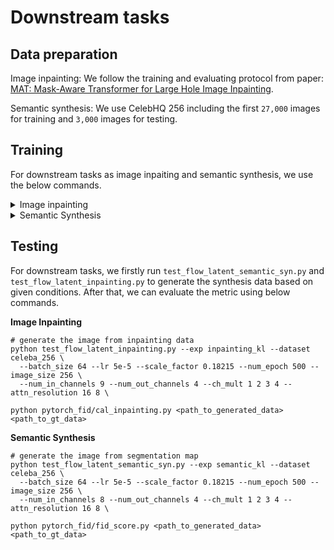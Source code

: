 # Downstream tasks

## Data preparation

Image inpainting: We follow the training and evaluating protocol from paper: [MAT: Mask-Aware Transformer for Large Hole Image Inpainting](https://github.com/fenglinglwb/MAT).

Semantic synthesis: We use CelebHQ 256 including the first `27,000` images for training and `3,000` images for testing.

## Training

For downstream tasks as image inpaiting and semantic synthesis, we use the below commands.

<details>
<summary>Image inpainting</summary>

```
python train_flow_latent_inpainting.py --exp inpainting_kl --dataset celeba_256 \
  --batch_size 64 --lr 5e-5 --scale_factor 0.18215 --num_epoch 500 --image_size 256 \
  --num_in_channels 9 --num_out_channels 4 --ch_mult 1 2 3 4 --attn_resolution 16 8 \
  --num_process_per_node 2 --save_content
```

</details>

<details>
<summary>Semantic Synthesis</summary>

```
python train_flow_latent_semantic_syn.py --exp semantic_kl --dataset celeba_256 \
  --batch_size 64 --lr 5e-5 --scale_factor 0.18215 --num_epoch 175 --image_size 256 \
  --num_in_channels 8 --num_out_channels 4 --ch_mult 1 2 3 4 --attn_resolution 16 8 \
  --num_process_per_node 2 --save_content
```

</details>

## Testing

For downstream tasks, we firstly run `test_flow_latent_semantic_syn.py` and `test_flow_latent_inpainting.py` to generate the synthesis data based on given conditions. After that, we can evaluate the metric using below commands.

**Image Inpainting**

```
# generate the image from inpainting data
python test_flow_latent_inpainting.py --exp inpainting_kl --dataset celeba_256 \
  --batch_size 64 --lr 5e-5 --scale_factor 0.18215 --num_epoch 500 --image_size 256 \
  --num_in_channels 9 --num_out_channels 4 --ch_mult 1 2 3 4 --attn_resolution 16 8 \

python pytorch_fid/cal_inpainting.py <path_to_generated_data> <path_to_gt_data>
```

**Semantic Synthesis**

```
# generate the image from segmentation map
python test_flow_latent_semantic_syn.py --exp semantic_kl --dataset celeba_256 \
  --batch_size 64 --lr 5e-5 --scale_factor 0.18215 --num_epoch 500 --image_size 256 \
  --num_in_channels 8 --num_out_channels 4 --ch_mult 1 2 3 4 --attn_resolution 16 8 \

python pytorch_fid/fid_score.py <path_to_generated_data> <path_to_gt_data>
```
